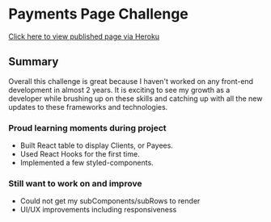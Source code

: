 # Payments Page Challenge

[Click here to view published page via Heroku](https://payments-challenge.herokuapp.com/#/)

## Summary
Overall this challenge is great because I haven't worked on any front-end development in almost 2 years. It is exciting to see my growth as a developer while brushing up on these skills and catching up with all the new updates to these frameworks and technologies.

### Proud learning moments during project

- Built React table to display Clients, or Payees.
- Used React Hooks for the first time.
- Implemented a few styled-components.

### Still want to work on and improve

- Could not get my subComponents/subRows to render
- UI/UX improvements including responsiveness

